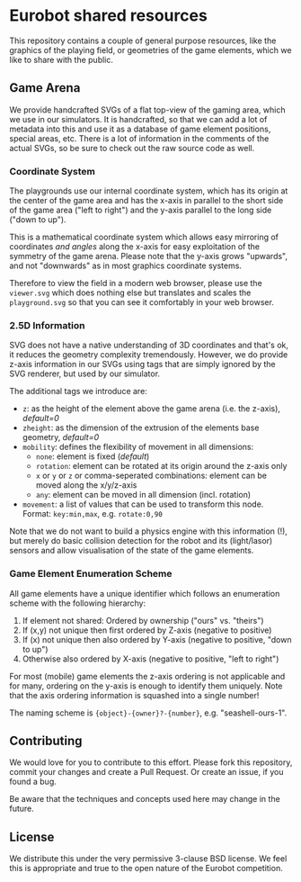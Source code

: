 # Eurobot shared resources

This repository contains a couple of general purpose resources, like the graphics of the playing field, or geometries of the game elements, which we like to share with the public.


## Game Arena

We provide handcrafted SVGs of a flat top-view of the gaming area, which we use in our simulators.
It is handcrafted, so that we can add a lot of metadata into this and use it as a database of game element positions, special areas, etc.
There is a lot of information in the comments of the actual SVGs, so be sure to check out the raw source code as well.

### Coordinate System

The playgrounds use our internal coordinate system, which has its origin at the center of the game area and has the x-axis in parallel to the short side of the game area ("left to right") and the y-axis parallel to the long side ("down to up").

This is a mathematical coordinate system which allows easy mirroring of coordinates *and angles* along the x-axis for easy exploitation of the symmetry of the game arena.
Please note that the y-axis grows "upwards", and not "downwards" as in most graphics coordinate systems.

Therefore to view the field in a modern web browser, please use the `viewer.svg` which does nothing else but translates and scales the `playground.svg` so that you can see it comfortably in your web browser.

### 2.5D Information

SVG does not have a native understanding of 3D coordinates and that's ok, it reduces the geometry complexity tremendously.
However, we do provide z-axis information in our SVGs using tags that are simply ignored by the SVG renderer, but used by our simulator.

The additional tags we introduce are:

- `z`: as the height of the element above the game arena (i.e. the z-axis), *default=0*
- `zheight`: as the dimension of the extrusion of the elements base geometry, *default=0*
- `mobility`: defines the flexibility of movement in all dimensions:
    - `none`: element is fixed (*default*)
    - `rotation`: element can be rotated at its origin around the z-axis only
    - `x` or `y` or `z` or comma-seperated combinations: element can be moved along the x/y/z-axis
    - `any`: element can be moved in all dimension (incl. rotation)
- `movement`: a list of values that can be used to transform this node. Format: `key:min,max`, e.g. `rotate:0,90`

Note that we do not want to build a physics engine with this information (!), but merely do basic collision detection for the robot and its (light/lasor) sensors and allow visualisation of the state of the game elements.

### Game Element Enumeration Scheme

All game elements have a unique identifier which follows an enumeration scheme with the following hierarchy:

1. If element not shared: Ordered by ownership ("ours" vs. "theirs")
2. If (x,y) not unique then first ordered by Z-axis (negative to positive)
3. If (x) not unique then also ordered by Y-axis (negative to positive, "down to up")
4. Otherwise also ordered by X-axis (negative to positive, "left to right")

For most (mobile) game elements the z-axis ordering is not applicable and for many, ordering on the y-axis is enough to identify them uniquely.
Note that the axis ordering information is squashed into a single number!

The naming scheme is `{object}-{owner}?-{number}`, e.g. "seashell-ours-1".

## Contributing

We would love for you to contribute to this effort.
Please fork this repository, commit your changes and create a Pull Request.
Or create an issue, if you found a bug.

Be aware that the techniques and concepts used here may change in the future.

## License

We distribute this under the very permissive 3-clause BSD license. We feel this is appropriate and true to the open nature of the Eurobot competition.
